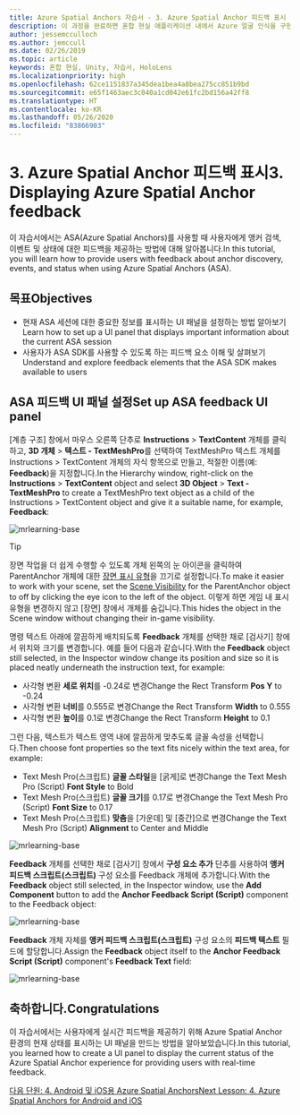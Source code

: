 ```yaml
---
title: Azure Spatial Anchors 자습서 - 3. Azure Spatial Anchor 피드백 표시
description: 이 과정을 완료하면 혼합 현실 애플리케이션 내에서 Azure 얼굴 인식을 구현하는 방법을 이해할 수 있습니다.
author: jessemcculloch
ms.author: jemccull
ms.date: 02/26/2019
ms.topic: article
keywords: 혼합 현실, Unity, 자습서, HoloLens
ms.localizationpriority: high
ms.openlocfilehash: 62ce1151837a345dea1bea4a8bea275cc851b9bd
ms.sourcegitcommit: e65f1463aec3c040a1cd042e61fc2bd156a42ff8
ms.translationtype: HT
ms.contentlocale: ko-KR
ms.lasthandoff: 05/26/2020
ms.locfileid: "83866903"
---
```

# <a name="3-displaying-azure-spatial-anchor-feedback"></a><span data-ttu-id="f2ecf-105">3. Azure Spatial Anchor 피드백 표시</span><span class="sxs-lookup"><span data-stu-id="f2ecf-105">3. Displaying Azure Spatial Anchor feedback</span></span>

<span data-ttu-id="f2ecf-106">이 자습서에서는 ASA(Azure Spatial Anchors)를 사용할 때 사용자에게 앵커 검색, 이벤트 및 상태에 대한 피드백을 제공하는 방법에 대해 알아봅니다.</span><span class="sxs-lookup"><span data-stu-id="f2ecf-106">In this tutorial, you will learn how to provide users with feedback about anchor discovery, events, and status when using Azure Spatial Anchors (ASA).</span></span>

## <a name="objectives"></a><span data-ttu-id="f2ecf-107">목표</span><span class="sxs-lookup"><span data-stu-id="f2ecf-107">Objectives</span></span>

* <span data-ttu-id="f2ecf-108">현재 ASA 세션에 대한 중요한 정보를 표시하는 UI 패널을 설정하는 방법 알아보기</span><span class="sxs-lookup"><span data-stu-id="f2ecf-108">Learn how to set up a UI panel that displays important information about the current ASA session</span></span>
* <span data-ttu-id="f2ecf-109">사용자가 ASA SDK를 사용할 수 있도록 하는 피드백 요소 이해 및 살펴보기</span><span class="sxs-lookup"><span data-stu-id="f2ecf-109">Understand and explore feedback elements that the ASA SDK makes available to users</span></span>

## <a name="set-up-asa-feedback-ui-panel"></a><span data-ttu-id="f2ecf-110">ASA 피드백 UI 패널 설정</span><span class="sxs-lookup"><span data-stu-id="f2ecf-110">Set up ASA feedback UI panel</span></span>

<span data-ttu-id="f2ecf-111">[계층 구조] 창에서 마우스 오른쪽 단추로 **Instructions** > **TextContent** 개체를 클릭하고, **3D 개체** > **텍스트 - TextMeshPro**를 선택하여 TextMeshPro 텍스트 개체를 Instructions > TextContent 개체의 자식 항목으로 만들고, 적절한 이름(예: **Feedback**)을 지정합니다.</span><span class="sxs-lookup"><span data-stu-id="f2ecf-111">In the Hierarchy window, right-click on the **Instructions** > **TextContent** object and select **3D Object** > **Text - TextMeshPro** to create a TextMeshPro text object as a child of the Instructions > TextContent object and give it a suitable name, for example, **Feedback**:</span></span>

![mrlearning-base](images/mrlearning-asa/tutorial3-section1-step1-1.png)

> [!TIP]
> <span data-ttu-id="f2ecf-113">장면 작업을 더 쉽게 수행할 수 있도록 개체 왼쪽의 눈 아이콘을 클릭하여 ParentAnchor 개체에 대한 <a href="https://docs.unity3d.com/Manual/SceneVisibility.html" target="_blank">장면 표시 유형</a>을 끄기로 설정합니다.</span><span class="sxs-lookup"><span data-stu-id="f2ecf-113">To make it easier to work with your scene, set the  <a href="https://docs.unity3d.com/Manual/SceneVisibility.html" target="_blank">Scene Visibility</a> for the ParentAnchor object to off by clicking the eye icon to the left of the object.</span></span> <span data-ttu-id="f2ecf-114">이렇게 하면 게임 내 표시 유형을 변경하지 않고 [장면] 창에서 개체를 숨깁니다.</span><span class="sxs-lookup"><span data-stu-id="f2ecf-114">This hides the object in the Scene window without changing their in-game visibility.</span></span>

<span data-ttu-id="f2ecf-115">명령 텍스트 아래에 깔끔하게 배치되도록 **Feedback** 개체를 선택한 채로 [검사기] 창에서 위치와 크기를 변경합니다. 예를 들어 다음과 같습니다.</span><span class="sxs-lookup"><span data-stu-id="f2ecf-115">With the **Feedback** object still selected, in the Inspector window change its position and size so it is placed neatly underneath the instruction text, for example:</span></span>

* <span data-ttu-id="f2ecf-116">사각형 변환 **세로 위치**를 -0.24로 변경</span><span class="sxs-lookup"><span data-stu-id="f2ecf-116">Change the Rect Transform **Pos Y** to -0.24</span></span>
* <span data-ttu-id="f2ecf-117">사각형 변환 **너비**를 0.555로 변경</span><span class="sxs-lookup"><span data-stu-id="f2ecf-117">Change the Rect Transform **Width** to 0.555</span></span>
* <span data-ttu-id="f2ecf-118">사각형 변환 **높이**를 0.1로 변경</span><span class="sxs-lookup"><span data-stu-id="f2ecf-118">Change the Rect Transform **Height** to 0.1</span></span>

<span data-ttu-id="f2ecf-119">그런 다음, 텍스트가 텍스트 영역 내에 깔끔하게 맞추도록 글꼴 속성을 선택합니다.</span><span class="sxs-lookup"><span data-stu-id="f2ecf-119">Then choose font properties so the text fits nicely within the text area, for example:</span></span>

* <span data-ttu-id="f2ecf-120">Text Mesh Pro(스크립트) **글꼴 스타일**을 [굵게]로 변경</span><span class="sxs-lookup"><span data-stu-id="f2ecf-120">Change the Text Mesh Pro (Script) **Font Style** to Bold</span></span>
* <span data-ttu-id="f2ecf-121">Text Mesh Pro(스크립트) **글꼴 크기**를 0.17로 변경</span><span class="sxs-lookup"><span data-stu-id="f2ecf-121">Change the Text Mesh Pro (Script) **Font Size** to 0.17</span></span>
* <span data-ttu-id="f2ecf-122">Text Mesh Pro(스크립트) **맞춤**을 [가운데] 및 [중간]으로 변경</span><span class="sxs-lookup"><span data-stu-id="f2ecf-122">Change the Text Mesh Pro (Script) **Alignment** to Center and Middle</span></span>

![mrlearning-base](images/mrlearning-asa/tutorial3-section1-step1-2.png)

<span data-ttu-id="f2ecf-124">**Feedback** 개체를 선택한 채로 [검사기] 창에서 **구성 요소 추가** 단추를 사용하여 **앵커 피드백 스크립트(스크립트)** 구성 요소를 Feedback 개체에 추가합니다.</span><span class="sxs-lookup"><span data-stu-id="f2ecf-124">With the **Feedback** object still selected, in the Inspector window, use the **Add Component** button to add the **Anchor Feedback Script (Script)** component to the Feedback object:</span></span>

![mrlearning-base](images/mrlearning-asa/tutorial3-section1-step1-3.png)

<span data-ttu-id="f2ecf-126">**Feedback** 개체 자체를 **앵커 피드백 스크립트(스크립트)** 구성 요소의 **피드백 텍스트** 필드에 할당합니다.</span><span class="sxs-lookup"><span data-stu-id="f2ecf-126">Assign the **Feedback** object itself to the **Anchor Feedback Script (Script)** component's **Feedback Text** field:</span></span>

![mrlearning-base](images/mrlearning-asa/tutorial3-section1-step1-4.png)

## <a name="congratulations"></a><span data-ttu-id="f2ecf-128">축하합니다.</span><span class="sxs-lookup"><span data-stu-id="f2ecf-128">Congratulations</span></span>

<span data-ttu-id="f2ecf-129">이 자습서에서는 사용자에게 실시간 피드백을 제공하기 위해 Azure Spatial Anchor 환경의 현재 상태를 표시하는 UI 패널을 만드는 방법을 알아보았습니다.</span><span class="sxs-lookup"><span data-stu-id="f2ecf-129">In this tutorial, you learned how to create a UI panel to display the current status of the Azure Spatial Anchor experience for providing users with real-time feedback.</span></span>

[<span data-ttu-id="f2ecf-130">다음 단원: 4. Android 및 iOS용 Azure Spatial Anchors</span><span class="sxs-lookup"><span data-stu-id="f2ecf-130">Next Lesson: 4. Azure Spatial Anchors for Android and iOS</span></span>](mrlearning-asa-ch4.md)
